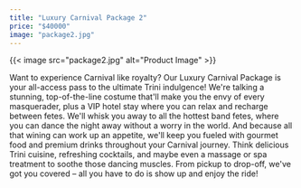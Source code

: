 ```yaml
---
title: "Luxury Carnival Package 2"
price: "$40000"
image: "package2.jpg"
---
```


{{< image src="package2.jpg" alt="Product Image" >}}

Want to experience Carnival like royalty? Our Luxury Carnival Package is your all-access pass to the ultimate Trini indulgence! We're talking a stunning, top-of-the-line costume that'll make you the envy of every masquerader, plus a VIP hotel stay where you can relax and recharge between fetes.  We'll whisk you away to all the hottest band fetes, where you can dance the night away without a worry in the world.  And because all that wining can work up an appetite, we'll keep you fueled with gourmet food and premium drinks throughout your Carnival journey.  Think delicious Trini cuisine, refreshing cocktails, and maybe even a massage or spa treatment to soothe those dancing muscles.  From pickup to drop-off, we've got you covered – all you have to do is show up and enjoy the ride!